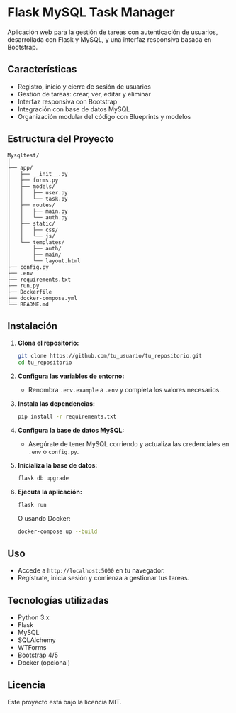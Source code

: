 # Flask MySQL Task Manager

Aplicación web para la gestión de tareas con autenticación de usuarios, desarrollada con Flask y MySQL, y una interfaz responsiva basada en Bootstrap.

## Características

- Registro, inicio y cierre de sesión de usuarios
- Gestión de tareas: crear, ver, editar y eliminar
- Interfaz responsiva con Bootstrap
- Integración con base de datos MySQL
- Organización modular del código con Blueprints y modelos

## Estructura del Proyecto

```
Mysqltest/
│
├── app/
│   ├── __init__.py
│   ├── forms.py
│   ├── models/
│   │   ├── user.py
│   │   └── task.py
│   ├── routes/
│   │   ├── main.py
│   │   └── auth.py
│   ├── static/
│   │   ├── css/
│   │   └── js/
│   └── templates/
│       ├── auth/
│       ├── main/
│       └── layout.html
├── config.py
├── .env
├── requirements.txt
├── run.py
├── Dockerfile
├── docker-compose.yml
└── README.md
```

## Instalación

1. **Clona el repositorio:**
   ```bash
   git clone https://github.com/tu_usuario/tu_repositorio.git
   cd tu_repositorio
   ```

2. **Configura las variables de entorno:**
   - Renombra `.env.example` a `.env` y completa los valores necesarios.

3. **Instala las dependencias:**
   ```bash
   pip install -r requirements.txt
   ```

4. **Configura la base de datos MySQL:**
   - Asegúrate de tener MySQL corriendo y actualiza las credenciales en `.env` o `config.py`.

5. **Inicializa la base de datos:**
   ```bash
   flask db upgrade
   ```

6. **Ejecuta la aplicación:**
   ```bash
   flask run
   ```
   O usando Docker:
   ```bash
   docker-compose up --build
   ```

## Uso

- Accede a `http://localhost:5000` en tu navegador.
- Regístrate, inicia sesión y comienza a gestionar tus tareas.

## Tecnologías utilizadas

- Python 3.x
- Flask
- MySQL
- SQLAlchemy
- WTForms
- Bootstrap 4/5
- Docker (opcional)

## Licencia

Este proyecto está bajo la licencia MIT.